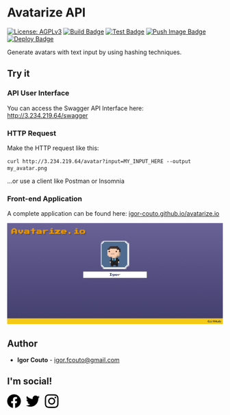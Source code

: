 # Avatarize API

[![License: AGPLv3](https://img.shields.io/badge/License-AGPLv3-blue.svg)](https://github.com/igor-couto/avatarize-api/blob/main/LICENSE)
[![Build Badge](https://github.com/igor-couto/avatarize-api/actions/workflows/build.yml/badge.svg)](https://github.com/igor-couto/avatarize-api/actions/workflows/build.yml)
[![Test Badge](https://github.com/igor-couto/avatarize-api/actions/workflows/tests.yml/badge.svg)](https://github.com/igor-couto/avatarize-api/actions/workflows/tests.yml)
[![Push Image Badge](https://github.com/igor-couto/avatarize-api/actions/workflows/push-image.yml/badge.svg)](https://github.com/igor-couto/avatarize-api/actions/workflows/push-image.yml)
[![Deploy Badge](https://github.com/igor-couto/avatarize-api/actions/workflows/deploy.yml/badge.svg)](https://github.com/igor-couto/avatarize-api/actions/workflows/deploy.yml)

Generate avatars with text input by using hashing techniques.

## Try it

### API User Interface 
You can access the Swagger API Interface here:
http://3.234.219.64/swagger

### HTTP Request
Make the HTTP request like this:
```
curl http://3.234.219.64/avatar?input=MY_INPUT_HERE --output my_avatar.png
```

...or use a client like Postman or Insomnia

### Front-end Application
A complete application can be found here: [igor-couto.github.io/avatarize.io](https://igor-couto.github.io/avatarize.io)

![](https://github.com/igor-couto/images/blob/main/avatarize/screenshot.png)

## Author

* **Igor Couto** - [igor.fcouto@gmail.com](mailto:igor.fcouto@gmail.com)

## I'm social!

<a href="https://www.facebook.com/igor.couto/" target="_blank"><img height="32" width="32" src="https://raw.githubusercontent.com/igor-couto/images/main/social-icons/facebook.svg" /></a> &nbsp;&nbsp;<a href="https://twitter.com/igr_couto" target="_blank"><img height="32" width="32" src="https://raw.githubusercontent.com/igor-couto/images/main/social-icons/twitter.svg" /></a> &nbsp;&nbsp;<a href="https://www.instagram.com/igor.fcouto/" target="_blank"><img height="32" width="32" src="https://raw.githubusercontent.com/igor-couto/images/main/social-icons/instagram.svg" /></a>
